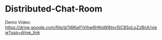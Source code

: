 # Distributed-Chat-Room

Demo Video: https://drive.google.com/file/d/1j6KwFiVihw6HKpW8tny5IC8SoLoZzBnX/view?usp=drive_link
